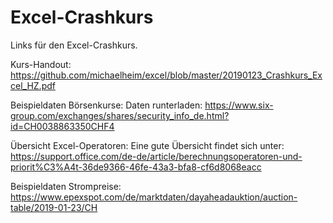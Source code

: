 # Excel-Crashkurs
Links für den Excel-Crashkurs.

Kurs-Handout:
https://github.com/michaelheim/excel/blob/master/20190123_Crashkurs_Excel_HZ.pdf

Beispieldaten Börsenkurse:
Daten runterladen: https://www.six-group.com/exchanges/shares/security_info_de.html?id=CH0038863350CHF4

Übersicht Excel-Operatoren:
Eine gute Übersicht findet sich unter: https://support.office.com/de-de/article/berechnungsoperatoren-und-priorit%C3%A4t-36de9366-46fe-43a3-bfa8-cf6d8068eacc 

Beispieldaten Strompreise:
https://www.epexspot.com/de/marktdaten/dayaheadauktion/auction-table/2019-01-23/CH
